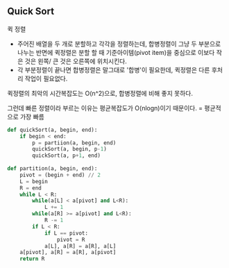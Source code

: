 ## Quick Sort

퀵 정렬

- 주어진 배열을 두 개로 분할하고 각각을 정렬하는데, 합병정렬이 그냥 두 부분으로 나누는 반면에 퀵정렬은 분할 할 때 기준아이템(pivot item)을 중심으로 이보다 작은 것은 왼쪽/ 큰 것은 오른쪽에 위치시킨다.
- 각 부분정렬이 끝나면 합병정렬은 말그대로 '합병'이 필요한데, 퀵정렬은 다른 후처리 작업이 필요없다.



퀵정렬의 최악의 시간복잡도는 O(n^2)으로, 합병정렬에 비해 좋지 못하다.

그런데 빠른 정렬이라 부르는 이유는 평균복잡도가 O(nlogn)이기 때문이다. = 평균적으로 가장 빠름



```python
def quickSort(a, begin, end):
    if begin < end:
        p = partiion(a, begin, end)
        quickSort(a, begin, p-1)
        quickSort(a, p+1, end)
        
def partition(a, begin, end):
    pivot = (begin + end) // 2
    L = begin
    R = end
    while L < R:
        while(a[L] < a[pivot] and L<R): 
            L += 1
        while(a[R] >= a[pivot] and L<R): 
            R -= 1
		if L < R:
            if L == pivot: 
                pivot = R
            a[L], a[R] = a[R], a[L]
	a[pivot], a[R] = a[R], a[pivot]
    return R
```



